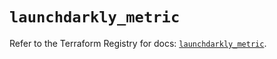 # `launchdarkly_metric`

Refer to the Terraform Registry for docs: [`launchdarkly_metric`](https://registry.terraform.io/providers/launchdarkly/launchdarkly/2.25.0/docs/resources/metric).
